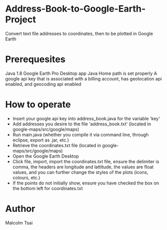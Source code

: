 # Address-Book-to-Google-Earth-Project
Convert text file addresses to coordinates, then to be plotted in Google Earth 

# Prerequesites

Java 1.8
Google Earth Pro Desktop app
Java Home path is set properly
A google api key that is associated with a billing account, has geolocation api enabled, and geocoding api enabled

# How to operate

- Insert your google api key into address_book.java for the variable 'key'
- Add addresses you desire to the file 'address_book.txt' (located in google-maps/src/google/maps)
- Run main.java (whether you compile it via command line, through eclipse, export as .jar, etc.)
- Retrieve the coordinates.txt file (located in google-maps/src/google/maps)
- Open the Google Earth Desktop
- Click file, import, import the coordinates.txt file, ensure the delimiter is comma, the headers are longitude and lattitude, the values are float values, and you can further       change the styles of the plots (icons, colours, etc.)
- If the points do not initially show, ensure you have checked the box on the bottom left for coordinates.txt

# Author

Malcolm Tsai
